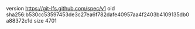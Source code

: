 version https://git-lfs.github.com/spec/v1
oid sha256:b530cc53597453de3c27ea6f782dafe40957aa4f2403b4109135db0a88372c1d
size 4701
